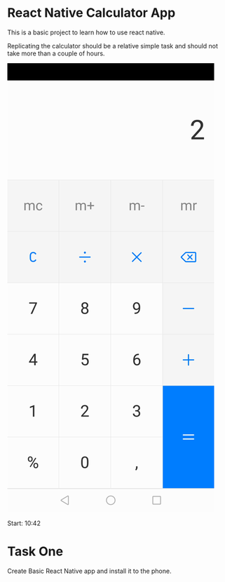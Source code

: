 # React Native Calculator App

This is a basic project to learn how to use react native.

Replicating the calculator should be a relative simple task and should not take more than a couple of hours.

![Calculator Screenshot](./screenshots/template.jpg "Calculator Screenshot")

Start: 10:42 

# Task One

Create Basic  React Native app and install it to the phone.
